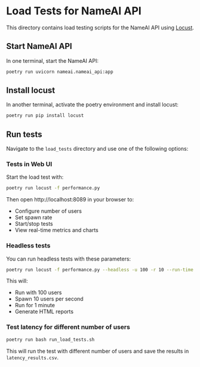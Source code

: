 # Load Tests for NameAI API

This directory contains load testing scripts for the NameAI API using [Locust](https://locust.io/).

## Start NameAI API

In one terminal, start the NameAI API:

```bash
poetry run uvicorn nameai.nameai_api:app
```

## Install locust

In another terminal, activate the poetry environment and install locust:

```bash
poetry run pip install locust
```

## Run tests

Navigate to the `load_tests` directory and use one of the following options:

### Tests in Web UI

Start the load test with:
```bash
poetry run locust -f performance.py
```
Then open http://localhost:8089 in your browser to:
- Configure number of users
- Set spawn rate
- Start/stop tests
- View real-time metrics and charts

### Headless tests

You can run headless tests with these parameters:
```bash
poetry run locust -f performance.py --headless -u 100 -r 10 --run-time 1m -H "http://localhost:8000" --only-summary
```

This will:
- Run with 100 users
- Spawn 10 users per second
- Run for 1 minute
- Generate HTML reports


### Test latency for different number of users

```bash
poetry run bash run_load_tests.sh
```

This will run the test with different number of users and save the results in `latency_results.csv`.
